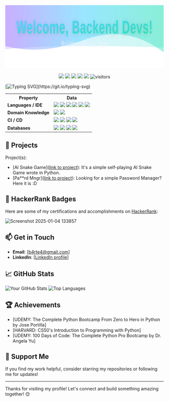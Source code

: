 <img src="assets/main_banner.svg" alt="Welcome Backend Devs Banner" width="854" height="200"/>

<!--   my-icons -->
<p align="center">
    <a href="https://github.com/8ARTEZZIO/8ARTEZZIO"><img src="https://img.shields.io/badge/status-updating-brightgreen.svg"></a>
    <a href="https://github.com/python/cpython"><img src="https://img.shields.io/badge/Python-3.12-FF1493.svg"></a>
    <a href="https://github.com/8ARTEZZIO/8ARTEZZIO/graphs/contributors"><img src="https://img.shields.io/github/contributors/8ARTEZZIO/8ARTEZZIO?color=blue"></a>
    <a href="https://github.com/8ARTEZZIO/8ARTEZZIO/stargazers"><img src="https://img.shields.io/github/stars/8ARTEZZIO/8ARTEZZIO.svg?logo=github"></a>
    <a href="https://github.com/8ARTEZZIO/8ARTEZZIO/network/members"><img src="https://img.shields.io/github/forks/8ARTEZZIO/8ARTEZZIO.svg?color=blue&logo=github"></a>
    <img src="https://visitor-badge.laobi.icu/badge?page_id=8ARTEZZIO.8ARTEZZIO" alt="visitors"/>
</p>

[![Typing SVG](https://readme-typing-svg.demolab.com?font=Fira+Code&pause=1000&color=2AB489&center=true&width=435&lines=Hi!+%F0%9F%91%8B+I'm+Bartlomiej;Code.+Coffee.+Calisthenics.;Turning+ideas+into+APIs;Let's+connect!)](https://git.io/typing-svg)


<table>
  <tr>
    <th>Property</th>
    <th>Data</th>
  </tr>
  <tr>
    <td><b>Languages / IDE</b></td>
    <td>
      <img src="https://img.shields.io/badge/Python-3776AB?style=flat&logo=python&logoColor=white"/>
      <img src="https://img.shields.io/badge/PyCharm-000000?style=flat&logo=pycharm&logoColor=white"/>
      <img src="https://img.shields.io/badge/Django-092E20?style=flat&logo=django&logoColor=white"/>
      <img src="https://img.shields.io/badge/Flask-000000?style=flat&logo=flask&logoColor=white"/>
      <img src="https://img.shields.io/badge/Bash-4EAA25?style=flat&logo=gnu-bash&logoColor=white"/>
    <img src="https://img.shields.io/badge/Linux-FCC624?style=flat&logo=linux&logoColor=black"/>
    </td>
  </tr>
  <tr>
    <td><b>Domain Knowledge</b></td>
    <td>
      <img src="https://img.shields.io/badge/Computer%20Science-00599C?style=flat"/>
      <img src="https://img.shields.io/badge/Software%20Development-FF7300?style=flat"/>
    </td>
  </tr>
  <tr>
    <td><b>CI / CD</b></td>
    <td>
      <img src="https://img.shields.io/badge/Git-F05032?style=flat&logo=git&logoColor=white"/>
      <img src="https://img.shields.io/badge/GitHub-181717?style=flat&logo=github&logoColor=white"/>
      <img src="https://img.shields.io/badge/Docker-2496ED?style=flat&logo=docker&logoColor=white"/>
      <img src="https://img.shields.io/badge/VS%20Code-007ACC?style=flat&logo=visual-studio-code&logoColor=white"/>
    </td>
  </tr>
  <tr>
    <td><b>Databases</b></td>
    <td>
      <img src="https://img.shields.io/badge/PostgreSQL-336791?style=flat&logo=postgresql&logoColor=white"/>
      <img src="https://img.shields.io/badge/MySQL-4479A1?style=flat&logo=mysql&logoColor=white"/>
      <img src="https://img.shields.io/badge/SQLite-003B57?style=flat&logo=sqlite&logoColor=white"/>
      <img src="https://img.shields.io/badge/MongoDB-47A248?style=flat&logo=mongodb&logoColor=white"/>
    </td>
  </tr>
</table>

## 🌟 Projects

Project(s):

- [AI Snake Game]([link to project](https://github.com/8ARTEZZIO/Snake-Game)): It's a simple self-playing AI Snake Game wrote in Python.
- [Pa**rd Mngr]([link to project](https://github.com/8ARTEZZIO/Password-Manager)): Looking for a simple Password Manager? Here it is :D

## 🏅 HackerRank Badges

Here are some of my certifications and accomplishments on [HackerRank](https://www.hackerrank.com/profile/b4rte4):

![Screenshot 2025-01-04 133857](https://github.com/user-attachments/assets/77e64a5e-659c-456f-a594-191b6a0505a0)

## 📫 Get in Touch

- **Email**: [b4rte4@gmail.com]
- **LinkedIn**: [[LinkedIn profile](https://www.linkedin.com/in/bartlomiej-kuzma-9327a52a9/)]

## 📈 GitHub Stats

![Your GitHub Stats](https://github-readme-stats.vercel.app/api?username=8ARTEZZIO&show_icons=true&hide_title=true) 
![Top Languages](https://github-readme-stats.vercel.app/api/top-langs/?username=8ARTEZZIO&layout=compact) 

## 🏆 Achievements

- [UDEMY: The Complete Python Bootcamp From Zero to Hero in Python by Jose Portilla]
- [HARVARD: CS50's Introduction to Programming with Python]
- [UDEMY: 100 Days of Code: The Complete Python Pro Bootcamp by Dr. Angela Yu]

## 🙌 Support Me

If you find my work helpful, consider starring my repositories or following me for updates!

---

Thanks for visiting my profile! Let's connect and build something amazing together! 😊
